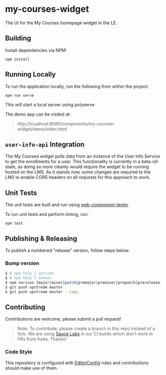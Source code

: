 # my-courses-widget

The UI for the My Courses homepage widget in the LE.

## Building

Install dependencies via NPM:

```shell
npm install
```

## Running Locally

To run the application locally, run the following from within the project:

```shell
npm run serve
```

This will start a local server using polyserve

The demo app can be visited at:
> http://localhost:8080/components/my-courses-widget/demo/index.html

## `user-info-api` Integration

The My Courses widget pulls data from an instance of the User Info Service to get the enrollments for a user. This functionality is currently in a beta-ish state, as doing so more cleanly would require the widget to be running hosted on the LMS. As it stands now, some changes are required to the LMS to enable CORS headers on all requests for this approach to work.

## Unit Tests

The unit tests are built and run using [web-component-tester](https://github.com/Polymer/web-component-tester).

To run unit tests and perform linting, run:

```shell
npm test
```

## Publishing & Releasing

To publish a numbered "release" version, follow steps below.

### Bump version ###

```BASH
$ # npm help 1 version
$ # npm help 7 semver
$ npm version [major|minor|patch|premajor|preminor|prepatch|prerelease] -m "chore(version) bump %s"
$ git push upstream master
$ git push upstream master --tags
```

## Contributing
Contributions are welcome, please submit a pull request!

> Note: To contribute, please create a branch in this repo instead of a fork. We are using [Sauce Labs](https://saucelabs.com/) in our CI builds which don't work in PRs from forks. Thanks!

### Code Style

This repository is configured with [EditorConfig](http://editorconfig.org) rules and
contributions should make use of them.
